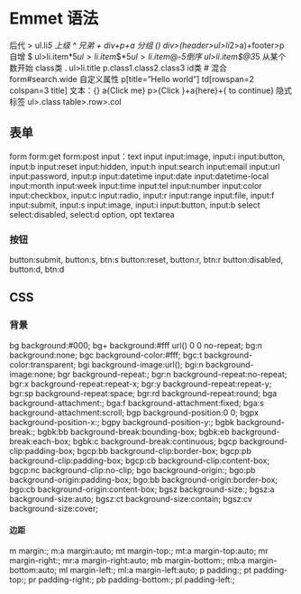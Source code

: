 # Emmet 语法

后代     >      ul.li*5
上级     ^
兄弟     +      div+p+a
分组     ()     div>(header>ul>li*2>a)+footer>p
自增     $      ul>li.item$*5  ul>li.item$$$*5
                ul>li.item$@-*5倒序
                ul>li.item$@3*5 从某个数开始
class类 .       ul>li.title  p.class1.class2.class3
id类    #
混合            form#search.wide
自定义属性      p[title=”Hello world”] td[rowspan=2 colspan=3 title]
文本：{}        a{Click me}  p>{Click }+a{here}+{ to continue}
隐式标签        ul>.class       table>.row>.col

## 表单

form
form:get
form:post
input：text input
input:image, input:i
input:button, input:b
input:reset
input:hidden, input:h
input:search
input:email
input:url
input:password, input:p
input:datetime
input:date
input:datetime-local
input:month
input:week
input:time
input:tel
input:number
input:color
input:checkbox, input:c
input:radio, input:r
input:range
input:file, input:f
input:submit, input:s
input:image, input:i
input:button, input:b
select
select:disabled, select:d
option, opt
textarea

### 按钮

button:submit, button:s, btn:s
button:reset, button:r, btn:r
button:disabled, button:d, btn:d

## CSS

### 背景

bg      background:#000;
bg+     background:#fff url() 0 0 no-repeat;
bg:n    background:none;
bgc     background-color:#fff;
bgc:t   background-color:transparent;
bgi     background-image:url();
bgi:n   background-image:none;
bgr     background-repeat:;
bgr:n   background-repeat:no-repeat;
bgr:x   background-repeat:repeat-x;
bgr:y   background-repeat:repeat-y;
bgr:sp  background-repeat:space;
bgr:rd  background-repeat:round;
bga     background-attachment:;
bga:f   background-attachment:fixed;
bga:s   background-attachment:scroll;
bgp     background-position:0 0;
bgpx    background-position-x:;
bgpy    background-position-y:;
bgbk    background-break:;
bgbk:bb background-break:bounding-box;
bgbk:eb background-break:each-box;
bgbk:c  background-break:continuous;
bgcp    background-clip:padding-box;
bgcp:bb background-clip:border-box;
bgcp:pb background-clip:padding-box;
bgcp:cb background-clip:content-box;
bgcp:nc background-clip:no-clip;
bgo     background-origin:;
bgo:pb  background-origin:padding-box;
bgo:bb  background-origin:border-box;
bgo:cb  background-origin:content-box;
bgsz    background-size:;
bgsz:a  background-size:auto;
bgsz:ct background-size:contain;
bgsz:cv background-size:cover;

#### 边距

m       margin:;
m:a     margin:auto;
mt      margin-top:;
mt:a    margin-top:auto;
mr      margin-right:;
mr:a    margin-right:auto;
mb      margin-bottom:;
mb:a    margin-bottom:auto;
ml      margin-left:;
ml:a    margin-left:auto;
p       padding:;
pt      padding-top:;
pr      padding-right:;
pb      padding-bottom:;
pl      padding-left:;
